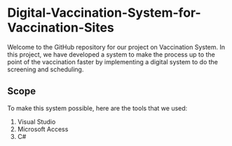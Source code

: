 # Digital-Vaccination-System-for-Vaccination-Sites

Welcome to the GitHub repository for our project on Vaccination System. In this project, we have developed a system to make the process up to the point of the vaccination faster by implementing a digital system to do the screening and scheduling.

## Scope 
 To make this system possible, here are the tools that we used:
 1. Visual Studio
 2. Microsoft Access
 3. C#
    

